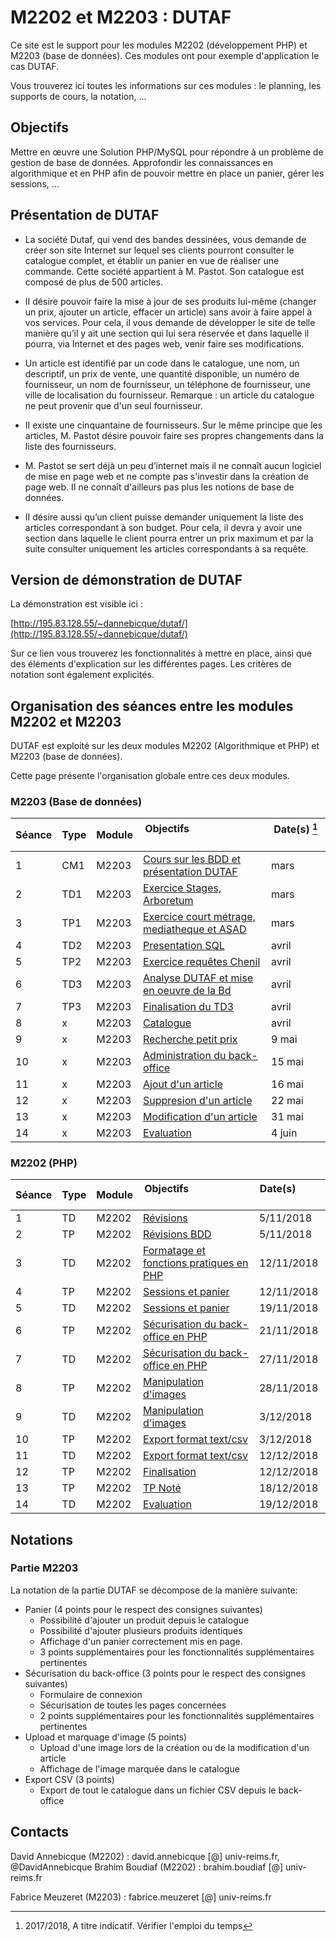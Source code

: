 # M2202 et M2203 : DUTAF

Ce site est le support pour les modules M2202 (développement PHP) et M2203 (base de données). Ces modules ont pour exemple 
d'application le cas DUTAF.

Vous trouverez ici toutes les informations sur ces modules : le planning, les supports de cours, la notation, ...

## Objectifs

Mettre en œuvre une Solution PHP/MySQL pour répondre à un problème de gestion de base de données. Approfondir les connaissances en algorithmique et en PHP afin de pouvoir mettre en place un panier, gérer les sessions, ...

## Présentation de DUTAF

* La société Dutaf, qui vend des bandes dessinées, vous demande de créer son site Internet sur lequel ses clients pourront consulter le catalogue complet, et établir un panier en vue de réaliser une commande. Cette société appartient à M. Pastot. Son catalogue est composé de plus de 500 articles. 

* II désire pouvoir faire la mise à jour de ses produits lui-même (changer un prix, ajouter un article, effacer un article) sans avoir à faire appel à vos services. Pour cela, il vous demande de développer le site de telle manière qu’il y ait une section qui lui sera réservée et dans laquelle il pourra, via Internet et des pages web, venir faire ses modifications. 

* Un article est identifié par un code dans le catalogue, une nom, un descriptif, un prix de vente, une quantité disponible, un numéro de fournisseur, un nom de fournisseur, un téléphone de fournisseur, une ville de localisation du fournisseur. Remarque : un article du catalogue ne peut provenir que d'un seul fournisseur. 

* II existe une cinquantaine de fournisseurs. Sur le même principe que les articles, M. Pastot désire pouvoir faire ses propres changements dans la liste des fournisseurs. 

* M. Pastot se sert déjà un peu d’internet mais il ne connaît aucun logiciel de mise en page web et ne compte pas s'investir dans la création de page web. II ne connaît d'ailleurs pas plus les notions de base de données. 

* II désire aussi qu’un client puisse demander uniquement la liste des articles correspondant à son budget. Pour cela, il devra y avoir une section dans laquelle le client pourra entrer un prix maximum et par la suite consulter uniquement les articles correspondants à sa requête. 

## Version de démonstration de DUTAF

La démonstration est visible ici : 

[http://195.83.128.55/~dannebicque/dutaf/](http://195.83.128.55/~dannebicque/dutaf/)

Sur ce lien vous trouverez les fonctionnalités à mettre en place, ainsi que des éléments d'explication sur les différentes pages. Les critères de notation sont également explicités.


## Organisation des séances entre les modules M2202 et M2203

DUTAF est exploité sur les deux modules M2202 (Algorithmique et PHP) et M2203 (base de données).

Cette page présente l'organisation globale entre ces deux modules.

### M2203 (Base de données)

| Séance | Type  | Module | Objectifs                                         | Date(s) [^1]            |
| ------ | ----- | ------ | --------------------------------------------------| ----------------------- |
|    1   | CM1 | M2203 | [Cours sur les BDD et présentation DUTAF](M2203-seance-1.md) | mars |
|    2   | TD1 | M2203 | [Exercice Stages, Arboretum](M2203-seance-2.md)  | mars |
| 3 | TP1 | M2203 | [Exercice court métrage, mediatheque et ASAD](M2203-seance-3.md)  | mars |
| 4 | TD2 | M2203 | [Presentation SQL](M2203-seance-1bis.md) | avril |
| 5 | TP2 | M2203 | [Exercice requêtes Chenil](M2203-seance-4.md) | avril |
| 6 | TD3 | M2203 | [Analyse DUTAF et mise en oeuvre de la Bd](M2203-seance-5.md)  | avril |
| 7 | TP3 | M2203 | [Finalisation du TD3](M2203-seance-5.md) | avril |
| 8 | x | M2203 | [Catalogue](M2203-seance-7.md)  | avril |
| 9 | x | M2203 | [Recherche petit prix](M2203-seance-8.md) | 9 mai |
| 10 | x | M2203 | [Administration du back-office](M2203-seance-9.md)  | 15 mai |
| 11 | x | M2203 | [Ajout d'un article](M2203-seance-10.md) | 16 mai |
| 12 | x | M2203 | [Suppresion d'un article](M2203-seance-11.md) | 22 mai |
| 13 | x | M2203 | [Modification d'un article](M2203-seance-12.md) | 31 mai |
| 14 | x | M2203 | [Evaluation](M2203-seance-13.md) | 4 juin |


[^1]: 2017/2018, A titre indicatif. Vérifier l'emploi du temps

### M2202 (PHP)

| Séance | Type  | Module | Objectifs                                         | Date(s)           |
| ------ | ----- | ------ | --------------------------------------------------| ----------------------- |
|    1   | TD | M2202 | [Révisions](M2202-seance-1.md) | 5/11/2018 |
|    2   | TP | M2202 | [Révisions BDD](M2202-seance-2.md)  | 5/11/2018 |
| 3 | TD | M2202 | [Formatage et fonctions pratiques en PHP](M2202-seance-3.md)  | 12/11/2018 |
| 4 | TP | M2202 | [Sessions et panier](M2202-seance-4.md) | 12/11/2018 |
| 5 | TD | M2202 | [Sessions et panier](M2202-seance-5.md) | 19/11/2018 |
| 6 | TP | M2202 | [Sécurisation du back-office en PHP](M2202-seance-6.md)  | 21/11/2018 |
| 7 | TD | M2202 | [Sécurisation du back-office en PHP](M2202-seance-7.md) | 27/11/2018 |
| 8 | TP | M2202 | [Manipulation d'images](M2202-seance-8.md)  | 28/11/2018 |
| 9 | TD | M2202 | [Manipulation d'images](M2202-seance-9.md) | 3/12/2018 |
| 10 | TP | M2202 | [Export format text/csv](M2202-seance-10.md)  | 3/12/2018 |
| 11 | TD | M2202 | [Export format text/csv](M2202-seance-11.md) | 12/12/2018 |
| 12 | TP | M2202 | [Finalisation](M2202-seance-12.md) | 12/12/2018 |
| 13 | TP | M2202 | [TP Noté](M2202-seance-12.md) | 18/12/2018 |
| 14 | TD | M2202 | [Evaluation](M2202-seance-14.md) | 19/12/2018 |

## Notations

### Partie M2203

La notation de la partie DUTAF se décompose de la manière suivante:

* Panier (4 points pour le respect des consignes suivantes)
  * Possibilité d'ajouter un produit depuis le catalogue
  * Possibilité d'ajouter plusieurs produits identiques
  * Affichage d'un panier correctement mis en page.
  * 3 points supplémentaires pour les fonctionnalités supplémentaires pertinentes
* Sécurisation du back-office (3 points pour le respect des consignes suivantes)
  * Formulaire de connexion
  * Sécurisation de toutes les pages concernées
  * 2 points supplémentaires pour les fonctionnalités supplémentaires pertinentes
* Upload et marquage d'image (5 points)
  * Upload d'une image lors de la création ou de la modification d'un article
  * Affichage de l'image marquée dans le catalogue
* Export CSV (3 points)
  * Export de tout le catalogue dans un fichier CSV depuis le back-office

## Contacts

David Annebicque (M2202) : david.annebicque [@] univ-reims.fr,  @DavidAnnebicque
Brahim Boudiaf (M2202) : brahim.boudiaf [@] univ-reims.fr

Fabrice Meuzeret (M2203) : fabrice.meuzeret [@] univ-reims.fr
